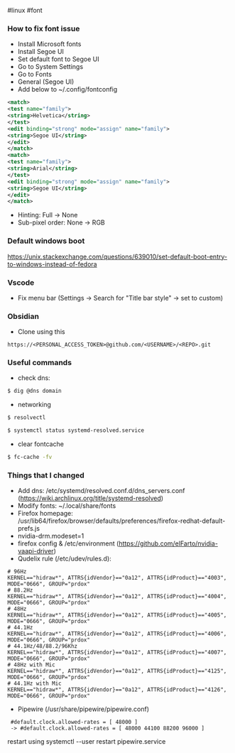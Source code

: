 #linux #font  
### How to fix font issue  
- Install Microsoft fonts  
- Install Segoe UI  
- Set default font to Segoe UI  
- Go to System Settings  
- Go to Fonts  
- General (Segoe UI)  
- Add below to ~/.config/fontconfig  
```xml  
<match>  
<test name="family">  
<string>Helvetica</string>  
</test>  
<edit binding="strong" mode="assign" name="family">  
<string>Segoe UI</string>  
</edit>  
</match>  
<match>  
<test name="family">  
<string>Arial</string>  
</test>  
<edit binding="strong" mode="assign" name="family">  
<string>Segoe UI</string>  
</edit>  
</match>  
```
- Hinting: Full -> None
- Sub-pixel order: None -> RGB
### Default windows boot
https://unix.stackexchange.com/questions/639010/set-default-boot-entry-to-windows-instead-of-fedora

### Vscode
- Fix menu bar (Settings -> Search for "Title bar style" -> set to custom)
### Obsidian
- Clone using this
```
https://<PERSONAL_ACCESS_TOKEN>@github.com/<USERNAME>/<REPO>.git
```

### Useful commands
- check dns:
```bash
$ dig @dns domain
```
- networking
```bash
$ resolvectl
```

```bash
$ systemctl status systemd-resolved.service
```
- clear fontcache
```bash
$ fc-cache -fv
```
### Things that I changed
- Add dns: /etc/systemd/resolved.conf.d/dns_servers.conf (https://wiki.archlinux.org/title/systemd-resolved)
- Modify fonts: ~/.local/share/fonts
- Firefox homepage: /usr/lib64/firefox/browser/defaults/preferences/firefox-redhat-default-prefs.js
- nvidia-drm.modeset=1
- firefox config & /etc/environment (https://github.com/elFarto/nvidia-vaapi-driver)
- Qudelix rule (/etc/udev/rules.d):
```
# 96Hz
KERNEL=="hidraw*", ATTRS{idVendor}=="0a12", ATTRS{idProduct}=="4003", MODE="0666", GROUP="prdox"
# 88.2Hz
KERNEL=="hidraw*", ATTRS{idVendor}=="0a12", ATTRS{idProduct}=="4004", MODE="0666", GROUP="prdox"
# 48Hz
KERNEL=="hidraw*", ATTRS{idVendor}=="0a12", ATTRS{idProduct}=="4005", MODE="0666", GROUP="prdox"
# 44.1Hz
KERNEL=="hidraw*", ATTRS{idVendor}=="0a12", ATTRS{idProduct}=="4006", MODE="0666", GROUP="prdox"
# 44.1Hz/48/88.2/96Khz
KERNEL=="hidraw*", ATTRS{idVendor}=="0a12", ATTRS{idProduct}=="4007", MODE="0666", GROUP="prdox"
# 48Hz with Mic
KERNEL=="hidraw*", ATTRS{idVendor}=="0a12", ATTRS{idProduct}=="4125", MODE="0666", GROUP="prdox"
# 44.1Hz with Mic
KERNEL=="hidraw*", ATTRS{idVendor}=="0a12", ATTRS{idProduct}=="4126", MODE="0666", GROUP="prdox"
```

 - Pipewire (/usr/share/pipewire/pipewire.conf)
```
 #default.clock.allowed-rates = [ 48000 ]
 -> #default.clock.allowed-rates = [ 48000 44100 88200 96000 ]
```
restart using systemctl --user restart pipewire.service